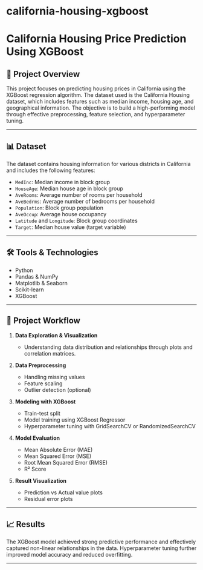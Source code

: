 # california-housing-xgboost
# California Housing Price Prediction Using XGBoost

## 📌 Project Overview
This project focuses on predicting housing prices in California using the XGBoost regression algorithm. The dataset used is the California Housing dataset, which includes features such as median income, housing age, and geographical information. The objective is to build a high-performing model through effective preprocessing, feature selection, and hyperparameter tuning.

---

## 📊 Dataset
The dataset contains housing information for various districts in California and includes the following features:

- `MedInc`: Median income in block group
- `HouseAge`: Median house age in block group
- `AveRooms`: Average number of rooms per household
- `AveBedrms`: Average number of bedrooms per household
- `Population`: Block group population
- `AveOccup`: Average house occupancy
- `Latitude` and `Longitude`: Block group coordinates
- `Target`: Median house value (target variable)

---

## 🛠️ Tools & Technologies
- Python  
- Pandas & NumPy  
- Matplotlib & Seaborn  
- Scikit-learn  
- XGBoost  

---

## 🚀 Project Workflow
1. **Data Exploration & Visualization**  
   - Understanding data distribution and relationships through plots and correlation matrices.

2. **Data Preprocessing**  
   - Handling missing values  
   - Feature scaling  
   - Outlier detection (optional)

3. **Modeling with XGBoost**  
   - Train-test split  
   - Model training using XGBoost Regressor  
   - Hyperparameter tuning with GridSearchCV or RandomizedSearchCV

4. **Model Evaluation**  
   - Mean Absolute Error (MAE)  
   - Mean Squared Error (MSE)  
   - Root Mean Squared Error (RMSE)  
   - R² Score

5. **Result Visualization**  
   - Prediction vs Actual value plots  
   - Residual error plots

---

## 📈 Results
The XGBoost model achieved strong predictive performance and effectively captured non-linear relationships in the data. Hyperparameter tuning further improved model accuracy and reduced overfitting.

---


